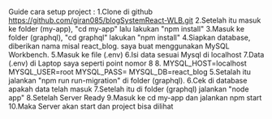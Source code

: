 Guide cara setup project :
    1.Clone di github https://github.com/giran085/blogSystemReact-WLB.git
    2.Setelah itu masuk ke folder (my-app), "cd my-app" lalu lakukan "npm install"
    3.Masuk ke folder (graphql), "cd graphql" lakukan "npm install"
    4.Siapkan database, diberikan nama misal react_blog. saya buat menggunakan MySQL Workbench.
    5.Masuk ke file (.env)
    6.Isi data sesuai Mysql di localhost
    7.Data (.env) di Laptop saya seperti point nomor 8
    8.  MYSQL_HOST=localhost
        MYSQL_USER=root
        MYSQL_PASS=
        MYSQL_DB=react_blog
    5.Setalah itu jalankan "npm run run-migration" di folder (graphql).
    6.Cek di database apakah data telah masuk
    7.Setelah itu di folder (graphql) jalankan "node app"
    8.Setelah Server Ready
    9.Masuk ke cd my-app dan jalankan npm start
    10.Maka Server akan start dan project bisa dilihat